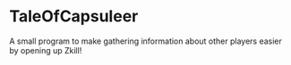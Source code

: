 # TaleOfCapsuleer
A small program to make gathering information about other players easier by opening up Zkill!
